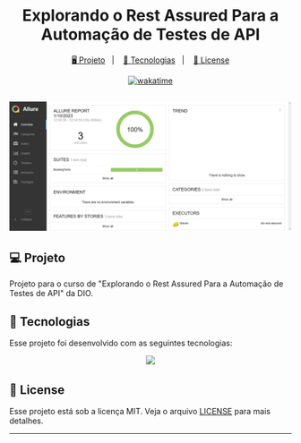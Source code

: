 <h1 align="center">
  Explorando o Rest Assured Para a Automação de Testes de API
</h1>

<p align="center">
  <a href="#-projeto">🖥️ Projeto</a>&nbsp;&nbsp;&nbsp;|&nbsp;&nbsp;&nbsp;
  <a href="#-tecnologias">🚀 Tecnologias</a>&nbsp;&nbsp;&nbsp;|&nbsp;&nbsp;&nbsp;
  <a href="#-license">📝 License</a>
</p>

<p align="center">
    <a href="https://wakatime.com/badge/user/68660678-6b86-4b78-98df-f5f41a37e1bc/project/571623f4-2437-4280-8dda-2ad791df8c03"><img src="https://wakatime.com/badge/user/68660678-6b86-4b78-98df-f5f41a37e1bc/project/571623f4-2437-4280-8dda-2ad791df8c03.svg" alt="wakatime"></a>
</p>

<h2 align="center">
  <img src="./image/preview1.jpeg">
</h2>

## 💻 Projeto

Projeto para o curso de "Explorando o Rest Assured Para a Automação de Testes de API" da DIO.

## 🚀 Tecnologias

Esse projeto foi desenvolvido com as seguintes tecnologias:

<p align="center">
    <img src="https://img.shields.io/badge/java-%23ED8B00.svg?style=for-the-badge&logo=java&logoColor=white">
</p>

## 📝 License

Esse projeto está sob a licença MIT. Veja o arquivo [LICENSE](LICENSE) para mais detalhes.

---

